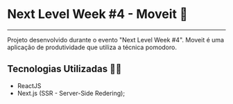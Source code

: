 # Next Level Week #4 - Moveit 🏃‍
---
Projeto desenvolvido durante o evento "Next Level Week #4". Moveit é uma aplicação de produtividade que utiliza a técnica pomodoro.

## Tecnologias Utilizadas 👨‍💻

- ReactJS
- Next.js (SSR - Server-Side Redering);

